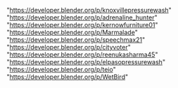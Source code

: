 "https://developer.blender.org/p/knoxvillepressurewash"
"https://developer.blender.org/p/adrenaline_hunter"
"https://developer.blender.org/p/kernowfurniture01"
"https://developer.blender.org/p/Marmalade"
"https://developer.blender.org/p/speechmax21"
"https://developer.blender.org/p/cityvoter"
"https://developer.blender.org/p/reenukasharma45"
"https://developer.blender.org/p/elpasopressurewash"
"https://developer.blender.org/p/teio"
"https://developer.blender.org/p/WetBird"
 
